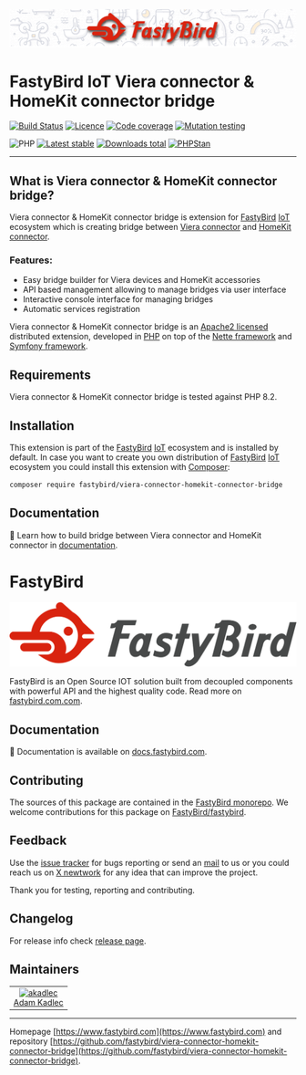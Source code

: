 <p align="center">
	<img src="https://github.com/fastybird/.github/blob/main/assets/repo_title.png?raw=true" alt="FastyBird"/>
</p>

# FastyBird IoT Viera connector & HomeKit connector bridge

[![Build Status](https://flat.badgen.net/github/checks/FastyBird/viera-connector-homekit-connector-bridge/main?cache=300&style=flat-square)](https://github.com/FastyBird/viera-connector-homekit-connector-bridge/actions)
[![Licence](https://flat.badgen.net/github/license/FastyBird/viera-connector-homekit-connector-bridge?cache=300&style=flat-square)](https://github.com/FastyBird/viera-connector-homekit-connector-bridge/blob/main/LICENSE.md)
[![Code coverage](https://flat.badgen.net/coveralls/c/github/FastyBird/viera-connector-homekit-connector-bridge?cache=300&style=flat-square)](https://coveralls.io/r/FastyBird/viera-connector-homekit-connector-bridge)
[![Mutation testing](https://img.shields.io/endpoint?style=flat-square&url=https%3A%2F%2Fbadge-api.stryker-mutator.io%2Fgithub.com%2FFastyBird%2Fviera-connector-homekit-connector-bridge%2Fmain)](https://dashboard.stryker-mutator.io/reports/github.com/FastyBird/viera-connector-homekit-connector-bridge/main)

![PHP](https://flat.badgen.net/packagist/php/FastyBird/viera-connector-homekit-connector-bridge?cache=300&style=flat-square)
[![Latest stable](https://flat.badgen.net/packagist/v/FastyBird/viera-connector-homekit-connector-bridge/latest?cache=300&style=flat-square)](https://packagist.org/packages/FastyBird/viera-connector-homekit-connector-bridge)
[![Downloads total](https://flat.badgen.net/packagist/dt/FastyBird/viera-connector-homekit-connector-bridge?cache=300&style=flat-square)](https://packagist.org/packages/FastyBird/viera-connector-homekit-connector-bridge)
[![PHPStan](https://flat.badgen.net/static/PHPStan/enabled/green?cache=300&style=flat-square)](https://github.com/phpstan/phpstan)

***

## What is Viera connector & HomeKit connector bridge?

Viera connector & HomeKit connector bridge is extension for [FastyBird](https://www.fastybird.com) [IoT](https://en.wikipedia.org/wiki/Internet_of_things) ecosystem
which is creating bridge between [Viera connector](https://github.com/FastyBird/viera-connector) and [HomeKit connector](https://github.com/FastyBird/homekit-connector).

### Features:

- Easy bridge builder for Viera devices and HomeKit accessories
- API based management allowing to manage bridges via user interface
- Interactive console interface for managing bridges
- Automatic services registration

Viera connector & HomeKit connector bridge is an [Apache2 licensed](http://www.apache.org/licenses/LICENSE-2.0) distributed extension, developed
in [PHP](https://www.php.net) on top of the [Nette framework](https://nette.org) and [Symfony framework](https://symfony.com).

## Requirements

Viera connector & HomeKit connector bridge is tested against PHP 8.2.

## Installation

This extension is part of the [FastyBird](https://www.fastybird.com) [IoT](https://en.wikipedia.org/wiki/Internet_of_things) ecosystem and is installed by default.
In case you want to create you own distribution of [FastyBird](https://www.fastybird.com) [IoT](https://en.wikipedia.org/wiki/Internet_of_things) ecosystem you could install this extension with  [Composer](http://getcomposer.org/):

```sh
composer require fastybird/viera-connector-homekit-connector-bridge
```

## Documentation

:book: Learn how to build bridge between Viera connector and HomeKit connector in [documentation](https://github.com/FastyBird/viera-connector-homekit-connector-bridge/wiki).

# FastyBird

<p align="center">
	<img src="https://github.com/fastybird/.github/blob/main/assets/fastybird_row.svg?raw=true" alt="FastyBird"/>
</p>

FastyBird is an Open Source IOT solution built from decoupled components with powerful API and the highest quality code. Read more on [fastybird.com.com](https://www.fastybird.com).

## Documentation

:book: Documentation is available on [docs.fastybird.com](https://docs.fastybird.com).

## Contributing

The sources of this package are contained in the [FastyBird monorepo](https://github.com/FastyBird/fastybird). We welcome
contributions for this package on [FastyBird/fastybird](https://github.com/FastyBird/).

## Feedback

Use the [issue tracker](https://github.com/FastyBird/fastybird/issues) for bugs reporting or send an [mail](mailto:code@fastybird.com)
to us or you could reach us on [X newtwork](https://x.com/fastybird) for any idea that can improve the project.

Thank you for testing, reporting and contributing.

## Changelog

For release info check [release page](https://github.com/FastyBird/fastybird/releases).

## Maintainers

<table>
	<tbody>
		<tr>
			<td align="center">
				<a href="https://github.com/akadlec">
					<img alt="akadlec" width="80" height="80" src="https://avatars3.githubusercontent.com/u/1866672?s=460&amp;v=4" />
				</a>
				<br>
				<a href="https://github.com/akadlec">Adam Kadlec</a>
			</td>
		</tr>
	</tbody>
</table>

***
Homepage [https://www.fastybird.com](https://www.fastybird.com) and
repository [https://github.com/fastybird/viera-connector-homekit-connector-bridge](https://github.com/fastybird/viera-connector-homekit-connector-bridge).

